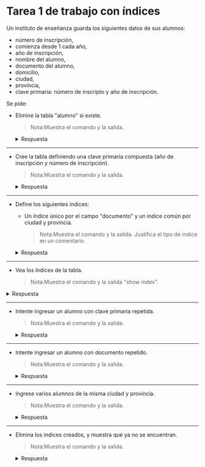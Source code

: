 # Tarea 1 de trabajo con índices

Un instituto de enseñanza guarda los siguientes datos de sus alumnos:

- número de inscripción,
- comienza desde 1 cada año,
- año de inscripción,
- nombre del alumno,
- documento del alumno,
- domicilio,
- ciudad,
- provincia,
- clave primaria: número de inscripto y año de inscripción. 

Se pide:

- Elimine la tabla "alumno" si existe.
  > Nota:Muestra el comando y la salida.
  <details>
  <summary>Respuesta</summary>
    
   ![image](https://github.com/user-attachments/assets/39806458-90d7-4dad-bb1f-a475fd8cc1c8)
   </details>


---
- Cree la tabla definiendo una clave primaria compuesta (año de inscripción y número de inscripción).
  > Nota:Muestra el comando y la salida.
  <details>
  <summary>Respuesta</summary>
    
     ![image](https://github.com/user-attachments/assets/a3ffa3ec-0ad3-4e2f-a3b6-540150588492)
   </details>


---
- Define los siguientes indices:
  - Un índice único por el campo "documento" y un índice común por ciudad y provincia.
    > Nota:Muestra el comando y la salida. Justifica el tipo de indice en un comentario.
  <details>
  <summary>Respuesta</summary>
    
   ![image](https://github.com/user-attachments/assets/9d3bb09f-33b3-4e8b-bf6e-019f24036d17)

   </details>


---
  - Vea los índices de la tabla.
    > Nota:Muestra el comando y la salida "show index".
   <details>
   <summary>Respuesta</summary>
    
   ![image](https://github.com/user-attachments/assets/30291b4b-8edb-4622-92a6-ddcd20c820b4)

   </details>


---
- Intente ingresar un alumno con clave primaria repetida.
  > Nota:Muestra el comando y la salida.
  <details>
  <summary>Respuesta</summary>
    
   ![image](https://github.com/user-attachments/assets/2beb0f0a-cca4-46ca-8f52-fd7213322fb4)

   </details>


---
- Intente ingresar un alumno con documento repetido.
  > Nota:Muestra el comando y la salida.
  <details>
  <summary>Respuesta</summary>
    
   ![image](https://github.com/user-attachments/assets/e5ee8f28-aa2d-440b-b616-835d31dad0ab)

   </details>


---
- Ingrese varios alumnos de la misma ciudad y provincia.
  > Nota:Muestra el comando y la salida.
  <details>
  <summary>Respuesta</summary>
    
   ![image](https://github.com/user-attachments/assets/58505ab4-fbad-4981-b3b4-73cdeb57d0ce)

  </details>


---
- Elimina los indices creados, y muestra que ya no se encuentran.
  > Nota:Muestra el comando y la salida.
  <details>
  <summary>Respuesta</summary>

    ![image](https://github.com/user-attachments/assets/8000c7f3-05ce-491e-87b7-f257850190e9)
  
    ![image](https://github.com/user-attachments/assets/a946ce56-73fa-40ec-8804-ab8c79d54bf3)


  </details>

